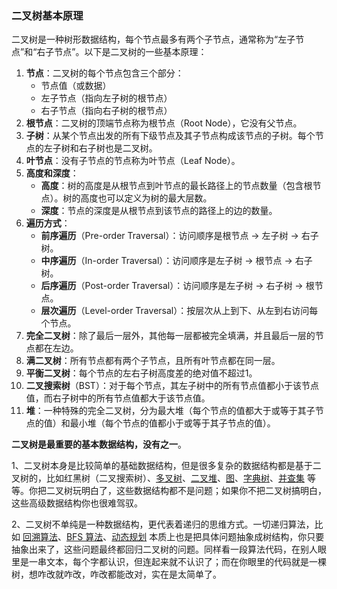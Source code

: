 ### 二叉树基本原理

二叉树是一种树形数据结构，每个节点最多有两个子节点，通常称为“左子节点”和“右子节点”。以下是二叉树的一些基本原理：

1. **节点**：二叉树的每个节点包含三个部分：
   - 节点值（或数据）
   - 左子节点（指向左子树的根节点）
   - 右子节点（指向右子树的根节点）
2. **根节点**：二叉树的顶端节点称为根节点（Root Node），它没有父节点。
3. **子树**：从某个节点出发的所有下级节点及其子节点构成该节点的子树。每个节点的左子树和右子树也是二叉树。
4. **叶节点**：没有子节点的节点称为叶节点（Leaf Node）。
5. **高度和深度**：
   - **高度**：树的高度是从根节点到叶节点的最长路径上的节点数量（包含根节点）。树的高度也可以定义为树的最大层数。
   - **深度**：节点的深度是从根节点到该节点的路径上的边的数量。
6. **遍历方式**：
   - **前序遍历**（Pre-order Traversal）：访问顺序是根节点 → 左子树 → 右子树。
   - **中序遍历**（In-order Traversal）：访问顺序是左子树 → 根节点 → 右子树。
   - **后序遍历**（Post-order Traversal）：访问顺序是左子树 → 右子树 → 根节点。
   - **层次遍历**（Level-order Traversal）：按层次从上到下、从左到右访问每个节点。
7. **完全二叉树**：除了最后一层外，其他每一层都被完全填满，并且最后一层的节点都在左边。
8. **满二叉树**：所有节点都有两个子节点，且所有叶节点都在同一层。
9. **平衡二叉树**：每个节点的左右子树高度差的绝对值不超过1。
10. **二叉搜索树**（BST）：对于每个节点，其左子树中的所有节点值都小于该节点值，而右子树中的所有节点值都大于该节点值。
11. **堆**：一种特殊的完全二叉树，分为最大堆（每个节点的值都大于或等于其子节点的值）和最小堆（每个节点的值都小于或等于其子节点的值）。

**二叉树是最重要的基本数据结构，没有之一**。

1、二叉树本身是比较简单的基础数据结构，但是很多复杂的数据结构都是基于二叉树的，比如红黑树（二叉搜索树）、[多叉树](https://labuladong.online/algo/data-structure-basic/n-ary-tree-traverse-basic/)、[二叉堆](https://labuladong.online/algo/data-structure-basic/binary-heap-basic/)、[图](https://labuladong.online/algo/data-structure-basic/graph-basic/)、[字典树](https://labuladong.online/algo/data-structure/trie/)、[并查集](https://labuladong.online/algo/data-structure/union-find/) 等等。你把二叉树玩明白了，这些数据结构都不是问题；如果你不把二叉树搞明白，这些高级数据结构你也很难驾驭。

2、二叉树不单纯是一种数据结构，更代表着递归的思维方式。一切递归算法，比如 [回溯算法](https://labuladong.online/algo/essential-technique/backtrack-framework/)、[BFS 算法](https://labuladong.online/algo/essential-technique/bfs-framework/)、[动态规划](https://labuladong.online/algo/essential-technique/dynamic-programming-framework/) 本质上也是把具体问题抽象成树结构，你只要抽象出来了，这些问题最终都回归二叉树的问题。同样看一段算法代码，在别人眼里是一串文本，每个字都认识，但连起来就不认识了；而在你眼里的代码就是一棵树，想咋改就咋改，咋改都能改对，实在是太简单了。

